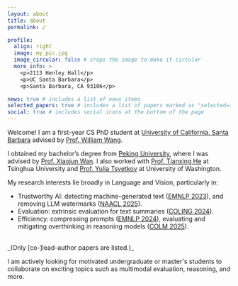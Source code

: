 ```yaml
---
layout: about
title: about
permalink: /

profile:
  align: right
  image: my_pic.jpg
  image_circular: false # crops the image to make it circular
  more_info: >
    <p>2113 Henley Hall</p>
    <p>UC Santa Barbara</p>
    <p>Santa Barbara, CA 93106</p>

news: true # includes a list of news items
selected_papers: true # includes a list of papers marked as "selected={true}"
social: true # includes social icons at the bottom of the page
---
```

Welcome! I am a first-year CS PhD student at [University of California, Santa Barbara](https://www.ucsb.edu/) advised by [Prof. William Wang](https://sites.cs.ucsb.edu/~william/).


I obtained my bachelor’s degree from [Peking University](https://english.pku.edu.cn/), where I was advised by [Prof. Xiaojun Wan](https://wanxiaojun.github.io/). I also worked with [Prof. Tianxing He](https://cloudygoose.github.io/) at Tsinghua University and [Prof. Yulia Tsvetkov](https://homes.cs.washington.edu/~yuliats/) at University of Washington.

My research interests lie broadly in Language and Vision, particularly in:
- Trustworthy AI: detecting machine-generated text ([EMNLP 2023](https://aclanthology.org/2023.findings-emnlp.318/)), and removing LLM watermarks ([NAACL 2025](https://arxiv.org/abs/2411.01222)).
- Evaluation: extrinsic evaluation for text summaries ([COLING 2024](https://aclanthology.org/2024.lrec-main.821/)).
- Efficiency: compressing prompts ([EMNLP 2024](https://aclanthology.org/2024.findings-emnlp.851/)), evaluating and mitigating overthinking in reasoning models ([COLM 2025](https://arxiv.org/abs/2504.13367)).

<br>
_(Only [co-]lead-author papers are listed.)_

I am actively looking for motivated undergraduate or master's students to collaborate on exciting topics such as multimodal evaluation, reasoning, and more.